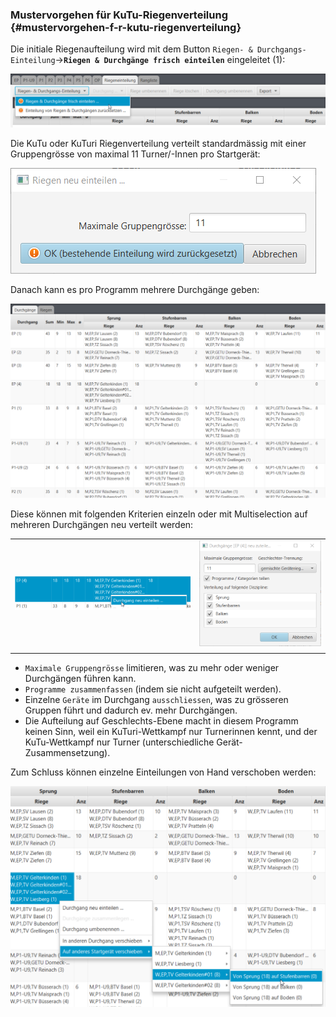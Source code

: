 ### Mustervorgehen für KuTu-Riegenverteilung {#mustervorgehen-f-r-kutu-riegenverteilung}

Die initiale Riegenaufteilung wird mit dem Button `Riegen- & Durchgangs-Einteilung`->**`Riegen & Durchgänge frisch einteilen`** eingeleitet (1):

![Riegen & Durchgänge frisch einteilen](/assets/kutu-suggest-init.png)

Die KuTu oder KuTuri Riegenverteilung verteilt standardmässig mit einer Gruppengrösse von maximal 11 Turner/-Innen pro Startgerät:

![Riegen & Durchgänge frisch einteilen](/assets/riegen-einteilen-dlg.png)

Danach kann es pro Programm mehrere Durchgänge geben:

![Riegen & Durchgänge Einteilung nachbearbeiten](/assets/kutu-planning-edit.png)

Diese können mit folgenden Kriterien einzeln oder mit Multiselection auf mehreren Durchgängen neu verteilt werden:

|||
|-|-|
|![Riegen & Durchgänge Einteilung nachbearbeiten](/assets/kutu-durchgang-partial-replanning.png)|![Riegen & Durchgänge Einteilung nachbearbeiten](/assets/kutu-durchgang-partial-replanning-options.png)|
|||

*   `Maximale Gruppengrösse` limitieren, was zu mehr oder weniger Durchgängen führen kann.
*   `Programme zusammenfassen` (indem sie nicht aufgeteilt werden).
*   Einzelne `Geräte` im Durchgang `ausschliessen`, was zu grösseren Gruppen führt und dadurch ev. mehr Durchgängen.
*   Die Aufteilung auf Geschlechts-Ebene macht in diesem Programm keinen Sinn, weil ein KuTuri-Wettkampf nur Turnerinnen kennt, und der KuTu-Wettkampf nur Turner (unterschiedliche Gerät-Zusammensetzung).

Zum Schluss können einzelne Einteilungen von Hand verschoben werden:

![Riegen & Durchgänge Einteilung nachbearbeiten](/assets/kutu-durchgang-partial-replanning-moves.png)